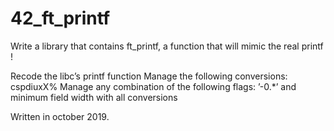 # 42_ft_printf

Write a library that contains ft_printf, a function that will mimic the real printf ! 

Recode the libc’s printf function
Manage the following conversions: cspdiuxX%
Manage any combination of the following flags: ’-0.*’ and minimum field width with all conversions

Written in october 2019.
